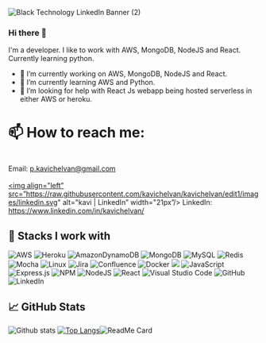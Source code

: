 <!-- <p align=”center”>
<img width=”200" height=”200" src=”https://user-images.githubusercontent.com/41743539/137835844-6916a862-78a2-4fa5-a72f-021b052ead14.png alt=”my banner”>
</p>
<img alt=”React” src=”https://img.shields.io/badge/react-%2320232a.svg?style=for-the-badge&logo=react&logoColor=%2361DAFB"/> -->
![Black Technology LinkedIn Banner (2)](https://user-images.githubusercontent.com/41743539/137836249-4d97f59b-1aa9-46e5-81bc-56b2830fd63e.png)
### Hi there 👋
I'm a developer. I like to work with AWS, MongoDB, NodeJS and React. Currently learning python.
- 🔭 I’m currently working on AWS, MongoDB, NodeJS and React.
- 🌱 I’m currently learning AWS and Python.
- 🤔 I’m looking for help with React Js webapp being hosted serverless in either AWS or heroku.
# 📫 How to reach me: 
</br>        Email: p.kavichelvan@gmail.com
</br>   
<a href="https://www.linkedin.com/in/kavichelvan/"><img align="left” src=”https://raw.githubusercontent.com/kavichelvan/kavichelvan/edit1/images/linkedin.svg" alt="kavi | LinkedIn” width="21px”/></a>
LinkedIn: https://www.linkedin.com/in/kavichelvan/

## 💼 Stacks I work with
![AWS](https://img.shields.io/badge/AWS-%23FF9900.svg?style=for-the-badge&logo=amazon-aws&logoColor=white)
![Heroku](https://img.shields.io/badge/heroku-%23430098.svg?style=for-the-badge&logo=heroku&logoColor=white)
![AmazonDynamoDB](https://img.shields.io/badge/Amazon%20DynamoDB-4053D6?style=for-the-badge&logo=Amazon%20DynamoDB&logoColor=white)
![MongoDB](https://img.shields.io/badge/MongoDB-%234ea94b.svg?style=for-the-badge&logo=mongodb&logoColor=white)
![MySQL](https://img.shields.io/badge/mysql-%2300f.svg?style=for-the-badge&logo=mysql&logoColor=white)
![Redis](https://img.shields.io/badge/redis-%23DD0031.svg?style=for-the-badge&logo=redis&logoColor=white)
![Mocha](https://img.shields.io/badge/-mocha-%238D6748?style=for-the-badge&logo=mocha&logoColor=white) 
![Linux](https://img.shields.io/badge/Linux-FCC624?style=for-the-badge&logo=linux&logoColor=black)
![Jira](https://img.shields.io/badge/jira-%230A0FFF.svg?style=for-the-badge&logo=jira&logoColor=white)
![Confluence](https://img.shields.io/badge/confluence-%23172BF4.svg?style=for-the-badge&logo=confluence&logoColor=white)
![Docker](https://img.shields.io/badge/docker-%230db7ed.svg?style=for-the-badge&logo=docker&logoColor=white)
![](https://img.shields.io/badge/Code-React-informational?style=flat&logo=react&color=61DAFB)
![JavaScript](https://img.shields.io/badge/javascript-%23323330.svg?style=for-the-badge&logo=javascript&logoColor=%23F7DF1E)
![Express.js](https://img.shields.io/badge/express.js-%23404d59.svg?style=for-the-badge&logo=express&logoColor=%2361DAFB)
![NPM](https://img.shields.io/badge/NPM-%23000000.svg?style=for-the-badge&logo=npm&logoColor=white)
![NodeJS](https://img.shields.io/badge/node.js-6DA55F?style=for-the-badge&logo=node.js&logoColor=white)
![React](https://img.shields.io/badge/react-%2320232a.svg?style=for-the-badge&logo=react&logoColor=%2361DAFB)
![Visual Studio Code](https://img.shields.io/badge/Visual%20Studio%20Code-0078d7.svg?style=for-the-badge&logo=visual-studio-code&logoColor=white)
![GitHub](https://img.shields.io/badge/github-%23121011.svg?style=for-the-badge&logo=github&logoColor=white)
![LinkedIn](https://img.shields.io/badge/linkedin-%230077B5.svg?style=for-the-badge&logo=linkedin&logoColor=white)

## 📈 GitHub Stats
![Github stats](https://github-readme-stats.vercel.app/api?username=kavichelvan&layout=compact) 
[![Top Langs](https://github-readme-stats.vercel.app/api/top-langs/?username=kavichelvan&layout=compact)](https://github.com/kavichelvan)![ReadMe Card](https://github-readme-stats.vercel.app/api/pin/?username=kavichelvan&repo=aws-cicd)
<!--
**kavichelvan/kavichelvan** is a ✨ _special_ ✨ repository because its `README.md` (this file) appears on your GitHub profile.

Here are some ideas to get you started:

- 🔭 I’m currently working on ...
- 🌱 I’m currently learning ...
- 👯 I’m looking to collaborate on ...
- 🤔 I’m looking for help with ...
- 💬 Ask me about ...
- 📫 How to reach me: ...
- 😄 Pronouns: ...
- ⚡ Fun fact: ...
-->
